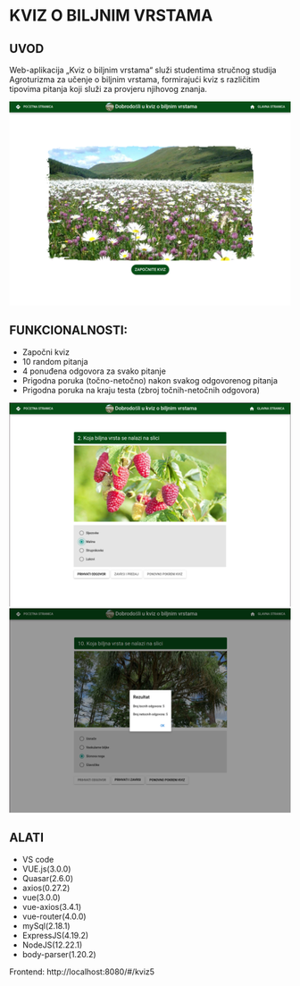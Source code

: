 # KVIZ O BILJNIM VRSTAMA

## UVOD

Web-aplikacija „Kviz o biljnim vrstama“ služi studentima stručnog studija Agroturizma za učenje o biljnim vrstama, formirajući kviz s različitim tipovima pitanja koji služi za provjeru njihovog znanja.

![Kviz](/DOKUMENTACIJA/IMAGES/Pocetna.png)

## FUNKCIONALNOSTI: 
 - Započni kviz
 - 10 random pitanja
 - 4 ponuđena odgovora za svako pitanje
 - Prigodna poruka (točno-netočno) nakon svakog odgovorenog pitanja
 - Prigodna poruka na kraju testa (zbroj točnih-netočnih odgovora)


 ![Pitanje](/DOKUMENTACIJA/IMAGES/Pitanje.png)![Kraj](/DOKUMENTACIJA/IMAGES/Zavrsetak%20kviza.png)



## ALATI
- VS code
- VUE.js(3.0.0)
- Quasar(2.6.0)
- axios(0.27.2)
- vue(3.0.0)
- vue-axios(3.4.1)
- vue-router(4.0.0)
- mySql(2.18.1)
- ExpressJS(4.19.2)
- NodeJS(12.22.1)
- body-parser(1.20.2)

Frontend:
http://localhost:8080/#/kviz5
